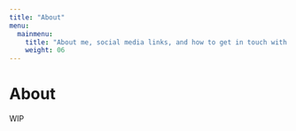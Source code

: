 ```yaml
---
title: "About"
menu:
  mainmenu:
    title: "About me, social media links, and how to get in touch with me"
    weight: 06
---
```


# About

WIP
